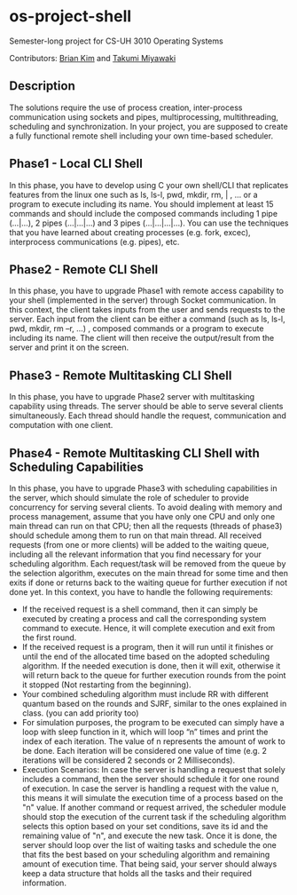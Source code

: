# os-project-shell
Semester-long project for CS-UH 3010 Operating Systems

Contributors: [Brian Kim](https://github.com/briankim113) and [Takumi Miyawaki](https://github.com/tm2904)

## Description
The solutions require the use of process creation, inter-process communication using sockets and
pipes, multiprocessing, multithreading, scheduling and synchronization. In your project, you are
supposed to create a fully functional remote shell including your own time-based scheduler.

## Phase1 - Local CLI Shell
In this phase, you have to develop using C your own shell/CLI that
replicates features from the linux one such as ls, ls-l, pwd, mkdir, rm, | , … or a program to
execute including its name. You should implement at least 15 commands and should include
the composed commands including 1 pipe (…|…), 2 pipes (…|…|…) and 3 pipes (…|…|…|…).
You can use the techniques that you have learned about creating processes (e.g. fork, excec),
interprocess communications (e.g. pipes), etc.

## Phase2 - Remote CLI Shell
In this phase, you have to upgrade Phase1 with remote access
capability to your shell (implemented in the server) through Socket communication. In this
context, the client takes inputs from the user and sends requests to the server. Each input
from the client can be either a command (such as ls, ls-l, pwd, mkdir, rm –r, …) , composed
commands or a program to execute including its name. The client will then receive the
output/result from the server and print it on the screen.

## Phase3 - Remote Multitasking CLI Shell
In this phase, you have to upgrade Phase2 server with
multitasking capability using threads. The server should be able to serve several clients
simultaneously. Each thread should handle the request, communication and computation
with one client.

## Phase4 - Remote Multitasking CLI Shell with Scheduling Capabilities
In this phase, you have to upgrade Phase3 with scheduling capabilities
in the server, which should simulate the role of scheduler to provide concurrency for serving
several clients. To avoid dealing with memory and process management, assume that you
have only one CPU and only one main thread can run on that CPU; then all the requests
(threads of phase3) should schedule among them to run on that main thread. All received
requests (from one or more clients) will be added to the waiting queue, including all the
relevant information that you find necessary for your scheduling algorithm. Each request/task
will be removed from the queue by the selection algorithm, executes on the main thread for
some time and then exits if done or returns back to the waiting queue for further execution
if not done yet. In this context, you have to handle the following requirements:
- If the received request is a shell command, then it can simply be executed by creating a
process and call the corresponding system command to execute. Hence, it will complete
execution and exit from the first round.
- If the received request is a program, then it will run until it finishes or until the end of the
allocated time based on the adopted scheduling algorithm. If the needed execution is
done, then it will exit, otherwise it will return back to the queue for further execution
rounds from the point it stopped (Not restarting from the beginning).
- Your combined scheduling algorithm must include RR with different quantum based on
the rounds and SJRF, similar to the ones explained in class. (you can add priority too)
- For simulation purposes, the program to be executed can simply have a loop with sleep
function in it, which will loop “n” times and print the index of each iteration. The value of
n represents the amount of work to be done. Each iteration will be considered one value
of time (e.g. 2 iterations will be considered 2 seconds or 2 Milliseconds).
- Execution Scenarios: In case the server is handling a request that solely includes a
command, then the server should schedule it for one round of execution. In case the
server is handling a request with the value n, this means it will simulate the execution
time of a process based on the "n" value. If another command or request arrived, the
scheduler module should stop the execution of the current task if the scheduling
algorithm selects this option based on your set conditions, save its id and the remaining
value of "n", and execute the new task. Once it is done, the server should loop over the
list of waiting tasks and schedule the one that fits the best based on your scheduling
algorithm and remaining amount of execution time. That being said, your server should
always keep a data structure that holds all the tasks and their required information.
